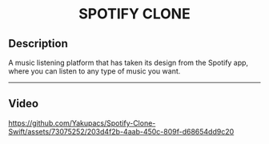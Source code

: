 <h1 align="center">
     SPOTIFY CLONE
</h1>

## Description
A music listening platform that has taken its design from the Spotify app, where you can listen to any type of music you want.

--------
## Video

https://github.com/Yakupacs/Spotify-Clone-Swift/assets/73075252/203d4f2b-4aab-450c-809f-d68654dd9c20

